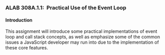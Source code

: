 ### ALAB 308A.1.1:  Practical Use of the Event Loop

#### Introduction
This assignment will introduce some practical implementations of event loop and call stack concepts, as well as emphasize some of the common issues a JavaScript developer may run into due to the implementation of these core features.
